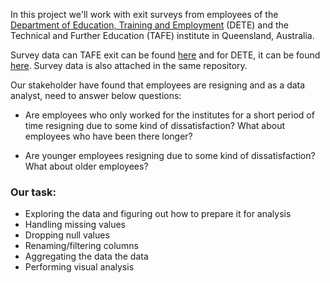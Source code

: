 
In this project we'll work with exit surveys from employees of the [Department of Education, Training and Employment](https://en.wikipedia.org/wiki/Department_of_Education_and_Training_(Queensland)) (DETE) and the Technical and Further Education (TAFE) institute in Queensland, Australia.

Survey data can TAFE exit can be found [here](https://data.gov.au/dataset/ds-qld-89970a3b-182b-41ea-aea2-6f9f17b5907e/details?q=exit%20survey) and for DETE, it can be found [here](https://data.gov.au/dataset/ds-qld-fe96ff30-d157-4a81-851d-215f2a0fe26d/details?q=exit%20survey). Survey data is also attached in the same repository.

Our stakeholder have found that employees are resigning and as a data analyst, need to answer below questions:
* Are employees who only worked for the institutes for a short period of time resigning due to some kind of dissatisfaction? What about employees who have been there longer?

* Are younger employees resigning due to some kind of dissatisfaction? What about older employees?

### Our task:
* Exploring the data and figuring out how to prepare it for analysis
* Handling missing values
* Dropping null values
* Renaming/filtering columns
* Aggregating the data the data
* Performing visual analysis

